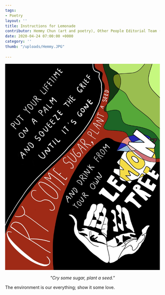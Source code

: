 ```yaml
---
tags:
- Poetry
layout: ''
title: Instructions for Lemonade
contributor: Hemmy Chun (art and poetry), Other People Editorial Team (caption)
date: 2020-04-24 07:00:00 +0000
category: ''
thumb: "/uploads/Hemmy.JPG"

---
```

![](/uploads/Hemmy.JPG)

<center><i>"Cry some sugar, plant a seed."</i></center>

The environment is our everything; show it some love.